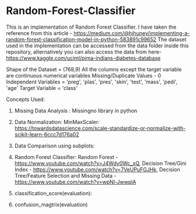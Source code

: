 # Random-Forest-Classifier

This is an implementation of Random Forest Classifier. I have taken the reference from this article - https://medium.com/@hjhuney/implementing-a-random-forest-classification-model-in-python-583891c99652
The dataset used in the implementation can be accessed from the data folder inside this repository, alternatively you can also access the data from here- https://www.kaggle.com/uciml/pima-indians-diabetes-database

Shape of the Dataset = (768,9)
All the columns except the target variable are continuous numerical variables
Missing/Duplicate Values - 0
Independent Variables = 'preg', 'plas', 'pres', 'skin', 'test', 'mass', 'pedi', 'age'
Target Variable = 'class' 

Concepts Used:
1. Missing Data Analysis : Missingno library in python
2. Data Normalization: MinMaxScaler: https://towardsdatascience.com/scale-standardize-or-normalize-with-scikit-learn-6ccc7d176a02
3. Data Comparison using subplots: 
4. Random Forest Classifier: Random Forest - https://www.youtube.com/watch?v=J4Wdy0Wc_xQ, Decision Tree/Gini Index - https://www.youtube.com/watch?v=7VeUPuFGJHk, Decision Tree/Feature Selection and Missing Data - https://www.youtube.com/watch?v=wpNl-JwwplA

5. classification_score(evaluation):  
6. confusion_magtrix(evaluation)

